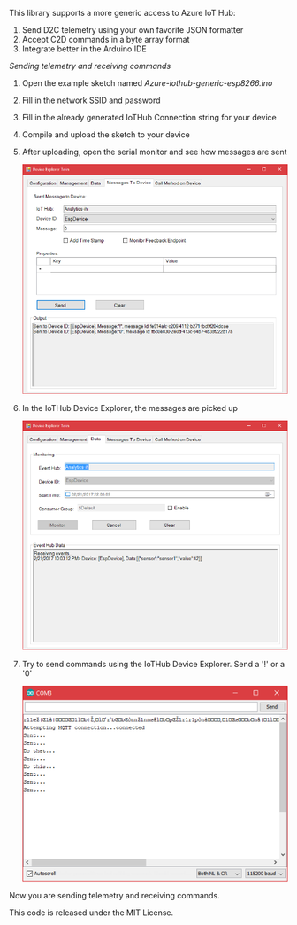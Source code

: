 This library supports a more generic access to Azure IoT Hub:

1. Send D2C telemetry using your own favorite JSON formatter
2. Accept C2D commands in a byte array format
3. Integrate better in the Arduino IDE

*Sending telemetry and receiving commands*

1. Open the example sketch named _Azure-iothub-generic-esp8266.ino_
2. Fill in the network SSID and password
3. Fill in the already generated IoTHub Connection string for your device
4. Compile and upload the sketch to your device
5. After uploading, open the serial monitor and see how messages are sent

    ![alt tag](img/img01.png)

6. In the IoTHub Device Explorer, the messages are picked up

    ![alt tag](img/img03.png)

7. Try to send commands using the IoTHub Device Explorer. Send a '!' or a '0'

    ![alt tag](img/img02.png)
	
Now you are sending telemetry and receiving commands.
	
This code is released under the MIT License.

